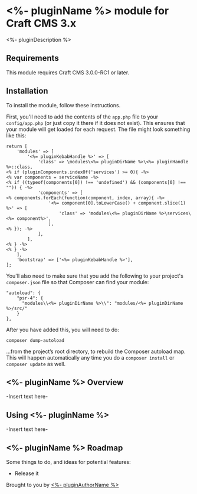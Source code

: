 # <%- pluginName %> module for Craft CMS 3.x

<%- pluginDescription %>

## Requirements

This module requires Craft CMS 3.0.0-RC1 or later.

## Installation

To install the module, follow these instructions.

First, you'll need to add the contents of the `app.php` file to your `config/app.php` (or just copy it there if it does not exist). This ensures that your module will get loaded for each request. The file might look something like this:
```
return [
    'modules' => [
        '<%= pluginKebabHandle %>' => [
            'class' => \modules\<%= pluginDirName %>\<%= pluginHandle %>::class,
<% if (pluginComponents.indexOf('services') >= 0){ -%>
<% var components = serviceName -%>
<% if ((typeof(components[0]) !== 'undefined') && (components[0] !== "")) { -%>
            'components' => [
<% components.forEach(function(component, index, array){ -%>
                '<%= component[0].toLowerCase() + component.slice(1) %>' => [
                    'class' => 'modules\<%= pluginDirName %>\services\<%= component%>',
                ],
<% }); -%>
            ],
        ],
<% } -%>
<% } -%>
    ],
    'bootstrap' => ['<%= pluginKebabHandle %>'],
];
```
You'll also need to make sure that you add the following to your project's `composer.json` file so that Composer can find your module:

    "autoload": {
        "psr-4": {
          "modules\\<%= pluginDirName %>\\": "modules/<%= pluginDirName %>/src/"
        }
    },

After you have added this, you will need to do:

    composer dump-autoload
 
 …from the project’s root directory, to rebuild the Composer autoload map. This will happen automatically any time you do a `composer install` or `composer update` as well.

## <%- pluginName %> Overview

-Insert text here-

## Using <%- pluginName %>

-Insert text here-

## <%- pluginName %> Roadmap

Some things to do, and ideas for potential features:

* Release it

Brought to you by [<%- pluginAuthorName %>](<%= pluginAuthorUrl %>)
